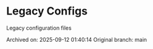# Legacy Configs

Legacy configuration files

Archived on: 2025-09-12 01:40:14
Original branch: main

